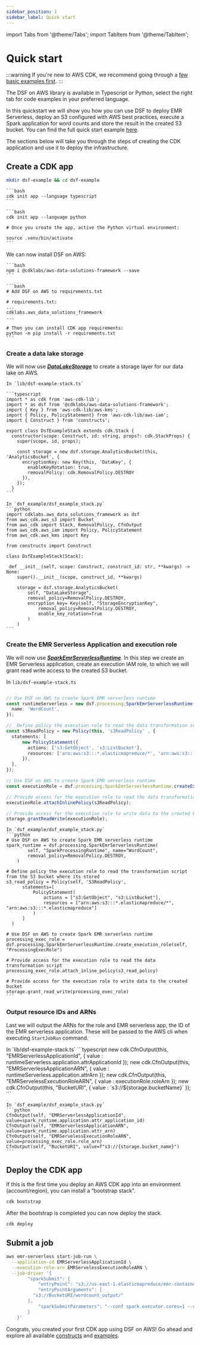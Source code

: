 ```yaml
---
sidebar_position: 1
sidebar_label: Quick start
---
```

import Tabs from '@theme/Tabs';
import TabItem from '@theme/TabItem';


# Quick start

:::warning
If you're new to AWS CDK, we recommend going through a [few basic examples first](https://docs.aws.amazon.com/cdk/v2/guide/getting_started.html).
:::

The DSF on AWS library is available in Typescript or Python, select the right tab for code examples in your preferred language.

In this quickstart we will show you how you can use DSF to deploy EMR Serverless, deploy an S3 configured with AWS best practices, execute a Spark application for word counts and store the result in the created S3 bucket. You can find the full quick start example [here](https://github.com/awslabs/data-solutions-framework-on-aws/tree/main/examples/dsf-quickstart).

The sections below will take you through the steps of creating the CDK application and use it to deploy the infrastructure. 

## Create a CDK app
```bash
mkdir dsf-example && cd dsf-example
```

<Tabs>
  <TabItem value="typescript" label="TypeScript" default>

    ```bash
    cdk init app --language typescript
    ```
  </TabItem>

  <TabItem value="python" label="Python">

    ```bash
    cdk init app --language python
    
    # Once you create the app, active the Python virtual environment:

    source .venv/bin/activate
    ```
  </TabItem>
</Tabs>


We can now install DSF on AWS:


<Tabs>
  <TabItem value="typescript" label="TypeScript" default>
  
    ```bash
    npm i @cdklabs/aws-data-solutions-framework --save
    ```
  </TabItem>

  <TabItem value="python" label="Python">

    ```bash
    # Add DSF on AWS to requirements.txt
    
    # requirements.txt:
    ...
    cdklabs.aws_data_solutions_framework
    ...

    # Then you can install CDK app requirements:
    python -m pip install -r requirements.txt
    ```
  </TabItem>
</Tabs>


### Create a data lake storage

We will now use [***DataLakeStorage***](constructs/library/02-Storage/03-data-lake-storage.mdx) to create a storage layer for our data lake on AWS.


<Tabs>
  <TabItem value="typescript" label="TypeScript" default>

    In `lib/dsf-example-stack.ts`

    ```typescript
    import * as cdk from 'aws-cdk-lib';
    import * as dsf from '@cdklabs/aws-data-solutions-framework';
    import { Key } from 'aws-cdk-lib/aws-kms';
    import { Policy, PolicyStatement} from 'aws-cdk-lib/aws-iam';
    import { Construct } from 'constructs';

    export class DsfExampleStack extends cdk.Stack {
      constructor(scope: Construct, id: string, props?: cdk.StackProps) {
        super(scope, id, props);
        
        const storage = new dsf.storage.AnalyticsBucket(this, 'AnalyticsBucket', {
          encryptionKey: new Key(this, 'DataKey', {
            enableKeyRotation: true,
            removalPolicy: cdk.RemovalPolicy.DESTROY
          }),
        });
      }
    ```
  </TabItem>

  <TabItem value="python" label="Python">

    In `dsf_example/dsf_example_stack.py`
    ```python
    import cdklabs.aws_data_solutions_framework as dsf
    from aws_cdk.aws_s3 import Bucket
    from aws_cdk import Stack, RemovalPolicy, CfnOutput
    from aws_cdk.aws_iam import Policy, PolicyStatement
    from aws_cdk.aws_kms import Key  

    from constructs import Construct

    class DsfExampleStack(Stack):

     def __init__(self, scope: Construct, construct_id: str, **kwargs) -> None:
        super().__init__(scope, construct_id, **kwargs)

        storage = dsf.storage.AnalyticsBucket(
            self, "DataLakeStorage", 
            removal_policy=RemovalPolicy.DESTROY,
            encryption_key= Key(self, "StorageEncryptionKey",
                removal_policy=RemovalPolicy.DESTROY,
                enable_key_rotation=True
            )
        )
    ```
    
  </TabItem>
</Tabs>


### Create the EMR Serverless Application and execution role

We will now use [***SparkEmrServerlessRuntime***](constructs/library/Processing/spark-emr-serverless-runtime). In this step we create an EMR Serverless application, create an execution IAM role, to which we will grant read write access to the created S3 bucket.  


<Tabs>
  <TabItem value="typescript" label="TypeScript" default>

  In `lib/dsf-example-stack.ts`
  
  ```typescript

  // Use DSF on AWS to create Spark EMR serverless runtime
  const runtimeServerless = new dsf.processing.SparkEmrServerlessRuntime(this, 'SparkRuntimeServerless', {
    name: 'WordCount',
  });

  //  Define policy the execution role to read the data transformation script
  const s3ReadPolicy = new Policy(this, 's3ReadPolicy' , {
    statements: [
        new PolicyStatement({
          actions: ['s3:GetObject', 's3:ListBucket'],
          resources: ['arn:aws:s3:::*.elasticmapreduce/*', 'arn:aws:s3:::*.elasticmapreduce'],
        }),
    ],
  });

  // Use DSF on AWS to create Spark EMR serverless runtime
  const executionRole = dsf.processing.SparkEmrServerlessRuntime.createExecutionRole(this, 'ProcessingExecRole');
  
  // Provide access for the execution role to read the data transformation script
  executionRole.attachInlinePolicy(s3ReadPolicy);

  // Provide access for the execution role to write data to the created bucket
  storage.grantReadWrite(executionRole);

  ```

  </TabItem>
  <TabItem value="python" label="Python">

    In `dsf_example/dsf_example_stack.py`
    ```python
    # Use DSF on AWS to create Spark EMR serverless runtime
    spark_runtime = dsf.processing.SparkEmrServerlessRuntime(
            self, "SparkProcessingRuntime", name="WordCount",
            removal_policy=RemovalPolicy.DESTROY,
        )

    # Define policy the execution role to read the transformation script from the S3 bucket where its stored 
    s3_read_policy = Policy(self, 'S3ReadPolicy',
          statements=[
              PolicyStatement(
                  actions = ["s3:GetObject", "s3:ListBucket"],
                  resources = ["arn:aws:s3:::*.elasticmapreduce/*", "arn:aws:s3:::*.elasticmapreduce"]
              )
          ]
      )

    # Use DSF on AWS to create Spark EMR serverless runtime
    processing_exec_role = dsf.processing.SparkEmrServerlessRuntime.create_execution_role(self, "ProcessingExecRole")

    # Provide access for the execution role to read the data transformation script
    processing_exec_role.attach_inline_policy(s3_read_policy)

    # Provide access for the execution role to write data to the created bucket
    storage.grant_read_write(processing_exec_role)
    ```
    
  </TabItem>
</Tabs>

### Output resource IDs and ARNs

Last we will output the ARNs for the role and EMR serverless app, the ID of the EMR serverless application. These will be passed to the AWS cli when executing `StartJobRun` command.

<Tabs>
  <TabItem value="typescript" label="TypeScript" default>
    In `lib/dsf-example-stack.ts`
    ```typescript
    new cdk.CfnOutput(this, "EMRServerlessApplicationId", { value : runtimeServerless.application.attrApplicationId });
    new cdk.CfnOutput(this, "EMRServerlessApplicationARN", { value : runtimeServerless.application.attrArn });
    new cdk.CfnOutput(this, "EMRServelessExecutionRoleARN", { value : executionRole.roleArn });
    new cdk.CfnOutput(this, "BucketURI", { value : `s3://${storage.bucketName}` });
    ```
  </TabItem>

  <TabItem value="python" label="Python">

    In `dsf_example/dsf_example_stack.py`
    ```python
    CfnOutput(self, "EMRServerlessApplicationId", value=spark_runtime.application.attr_application_id)
    CfnOutput(self, "EMRServerlessApplicationARN", value=spark_runtime.application.attr_arn)
    CfnOutput(self, "EMRServelessExecutionRoleARN", value=processing_exec_role.role_arn)
    CfnOutput(self, "BucketURI", value=f"s3://{storage.bucket_name}")
    ```
  </TabItem>
</Tabs>

## Deploy the CDK app

If this is the first time you deploy an AWS CDK app into an environment (account/region), you can install a “bootstrap stack”.

```bash
cdk bootstrap
```

After the bootstrap is completed you can now deploy the stack.

```bash
cdk deploy
```

## Submit a job

```bash
aws emr-serverless start-job-run \
  --application-id EMRServerlessApplicationId \
  --execution-role-arn EMRServelessExecutionRoleARN \
  --job-driver '{
        "sparkSubmit": {
            "entryPoint": "s3://us-east-1.elasticmapreduce/emr-containers/samples/wordcount/scripts/wordcount.py",
            "entryPointArguments": [
          "s3://BucketURI/wordcount_output/"
        ],
            "sparkSubmitParameters": "--conf spark.executor.cores=1 --conf spark.executor.memory=4g --conf spark.driver.cores=1 --conf spark.driver.memory=4g --conf spark.executor.instances=1 --conf spark.hadoop.hive.metastore.client.factory.class=com.amazonaws.glue.catalog.metastore.AWSGlueDataCatalogHiveClientFactory"
        }
    }'
```

Congrats, you created your first CDK app using DSF on AWS! Go ahead and explore all available [constructs](category/constructs) and [examples](category/examples).
